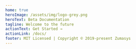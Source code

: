 ```yaml
---
home: true
heroImage: /assets/img/logo-grey.png
heroText: Beta Documentation
tagline: Welcome to the future
actionText: Get Started →
actionLink: /docs/
footer: MIT Licensed | Copyright © 2019-present Zumasys
---
```


<HomeFeatures></HomeFeatures>
